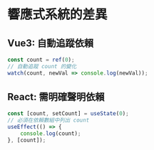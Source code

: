 # 響應式系統的差異

## Vue3: 自動追蹤依賴

```javascript
const count = ref(0);
// 自動追蹤 count 的變化
watch(count, newVal => console.log(newVal));
```

## React: 需明確聲明依賴

```javascript
const [count, setCount] = useState(0);
// 必須在依賴數組中列出 count
useEffect(() => {
	console.log(count);
}, [count]);
```
